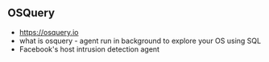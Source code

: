 OSQuery
---
* https://osquery.io
* what is osquery - agent run in background to explore your OS using SQL
* Facebook's host intrusion detection agent

